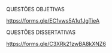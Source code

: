 QUESTÕES OBJETIVAS

https://forms.gle/EC1vws5A1u1JgTieA


QUESTÕES DISSERTATIVAS

https://forms.gle/C3XRk21zwBA8kXNZ6